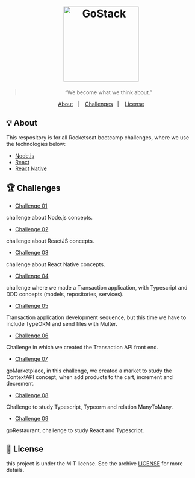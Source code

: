 <h1 align="center">
    <img alt="GoStack" src="https://rocketseat-cdn.s3-sa-east-1.amazonaws.com/bootcamp-header.png" width="200px" />
</h1>

<blockquote align="center">“We become what we think about.”</blockquote>

<p align="center">
  <a href="#bulb-about">About</a>&nbsp;&nbsp;&nbsp;|&nbsp;&nbsp;&nbsp;
  <a href="#trophy-challenges">Challenges</a>&nbsp;&nbsp;&nbsp;|&nbsp;&nbsp;&nbsp;
  <a href="#memo-license">License</a>
</p>

## :bulb: About

<p>This respository is for all Rocketseat bootcamp challenges, where we use the technologies below:</p>

- [Node.js](https://nodejs.org/en/)
- [React](https://reactjs.org/)
- [React Native](https://reactnative.dev/)


## :trophy: Challenges

- <a href="https://github.com/victorvf/challenges-gostack11/tree/master/challenge01">Challenge 01</a>

<p>challenge about Node.js concepts.</p>

- <a href="https://github.com/victorvf/challenges-gostack11/tree/master/challenge02">Challenge 02</a>

<p>challenge about ReactJS concepts.</p>

- <a href="https://github.com/victorvf/challenges-gostack11/tree/master/challenge03">Challenge 03</a>

<p>challenge about React Native concepts.</p>

- <a href="https://github.com/victorvf/challenges-gostack11/tree/master/challenge04">Challenge 04</a>

<p>challenge where we made a Transaction application, with Typescript and DDD concepts (models, repositories, services).</p>

- <a href="https://github.com/victorvf/challenges-gostack11/tree/master/challenge05">Challenge 05</a>

<p>Transaction application development sequence, but this time we have to include TypeORM and send files with Multer.</p>

- <a href="https://github.com/victorvf/challenges-gostack11/tree/master/challenge06">Challenge 06</a>

<p>Challenge in which we created the Transaction API front end.</p>

- <a href="https://github.com/victorvf/challenges-gostack11/tree/master/challenge07">Challenge 07</a>

<p>goMarketplace, in this challenge, we created a market to study the ContextAPI concept, when add products to the cart, increment and decrement.</p>

- <a href="https://github.com/victorvf/challenges-gostack11/tree/master/challenge08">Challenge 08</a>

<p>Challenge to study Typescript, Typeorm and relation ManyToMany.</p>

- <a href="https://github.com/victorvf/challenges-gostack11/tree/master/challenge09">Challenge 09</a>

<p>goRestaurant, challenge to study React and Typescript.</p>

## :memo: License

this project is under the MIT license. See the archive [LICENSE](https://github.com/Rocketseat/bootcamp-gostack-desafio-03/blob/master/LICENSE.md) for more details.